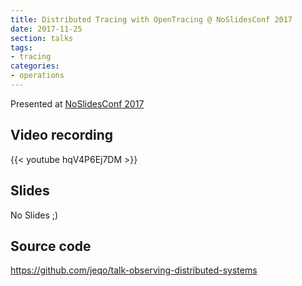 ```yaml
---
title: Distributed Tracing with OpenTracing @ NoSlidesConf 2017
date: 2017-11-25
section: talks
tags:
- tracing
categories:
- operations
---
```


Presented at [NoSlidesConf 2017](http://www.noslidesconf.net/)

<!--more-->

## Video recording

{{< youtube hqV4P6Ej7DM >}}

## Slides

No Slides ;)

## Source code

https://github.com/jeqo/talk-observing-distributed-systems

